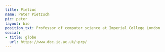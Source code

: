 ```yaml
---
title: Pietzuc
name: Peter Pietzuch
pic: peter
layout: bio
position_txt: Professor of computer science at Imperial College London
social:
- title: globe
  url: https://www.doc.ic.ac.uk/~prp/
---
```


